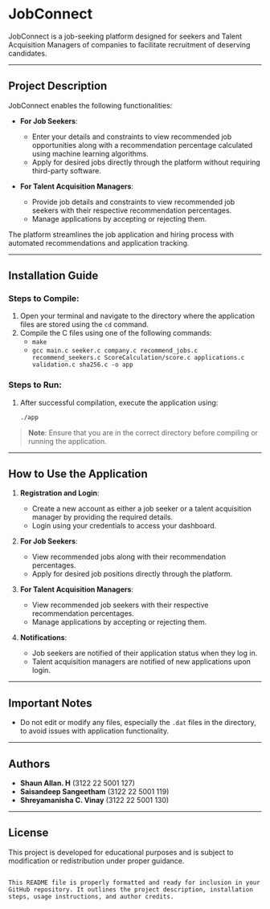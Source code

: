 # JobConnect

JobConnect is a job-seeking platform designed for seekers and Talent Acquisition Managers of companies to facilitate recruitment of deserving candidates.

---

## Project Description

JobConnect enables the following functionalities:

- **For Job Seekers**: 
  - Enter your details and constraints to view recommended job opportunities along with a recommendation percentage calculated using machine learning algorithms.
  - Apply for desired jobs directly through the platform without requiring third-party software.

- **For Talent Acquisition Managers**: 
  - Provide job details and constraints to view recommended job seekers with their respective recommendation percentages.
  - Manage applications by accepting or rejecting them.

The platform streamlines the job application and hiring process with automated recommendations and application tracking.

---

## Installation Guide

### Steps to Compile:
1. Open your terminal and navigate to the directory where the application files are stored using the `cd` command.
2. Compile the C files using one of the following commands:
   - `make`
   - `gcc main.c seeker.c company.c recommend_jobs.c recommend_seekers.c ScoreCalculation/score.c applications.c validation.c sha256.c -o app`

### Steps to Run:
1. After successful compilation, execute the application using:
   ```bash
   ./app
   ```

> **Note**: Ensure that you are in the correct directory before compiling or running the application.

---

## How to Use the Application

1. **Registration and Login**:
   - Create a new account as either a job seeker or a talent acquisition manager by providing the required details.
   - Login using your credentials to access your dashboard.

2. **For Job Seekers**:
   - View recommended jobs along with their recommendation percentages.
   - Apply for desired job positions directly through the platform.

3. **For Talent Acquisition Managers**:
   - View recommended job seekers with their respective recommendation percentages.
   - Manage applications by accepting or rejecting them.

4. **Notifications**:
   - Job seekers are notified of their application status when they log in.
   - Talent acquisition managers are notified of new applications upon login.

---

## Important Notes

- Do not edit or modify any files, especially the `.dat` files in the directory, to avoid issues with application functionality.

---

## Authors

- **Shaun Allan. H** (3122 22 5001 127)  
- **Saisandeep Sangeetham** (3122 22 5001 119)  
- **Shreyamanisha C. Vinay** (3122 22 5001 130)  

---

## License

This project is developed for educational purposes and is subject to modification or redistribution under proper guidance.
```

This README file is properly formatted and ready for inclusion in your GitHub repository. It outlines the project description, installation steps, usage instructions, and author credits.
